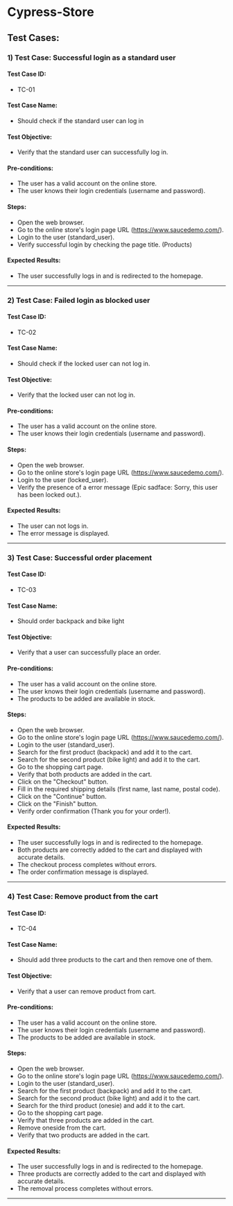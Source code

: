 # Cypress-Store

## Test Cases:

### 1) Test Case: Successful login as a standard user

#### Test Case ID:
- TC-01

#### Test Case Name:
- Should check if the standard user can log in

#### Test Objective:
- Verify that the standard user can successfully log in.

#### Pre-conditions:
- The user has a valid account on the online store.
- The user knows their login credentials (username and password).

#### Steps:
- Open the web browser.
- Go to the online store's login page URL (https://www.saucedemo.com/).
- Login to the user (standard_user).
- Verify successful login by checking the page title. (Products)

#### Expected Results:
- The user successfully logs in and is redirected to the homepage.

---

### 2) Test Case: Failed login as blocked user

#### Test Case ID:
- TC-02

#### Test Case Name:
- Should check if the locked user can not log in.

#### Test Objective:
- Verify that the locked user can not log in.

#### Pre-conditions:
- The user has a valid account on the online store.
- The user knows their login credentials (username and password).

#### Steps:
- Open the web browser.
- Go to the online store's login page URL (https://www.saucedemo.com/).
- Login to the user (locked_user).
- Verify the presence of a error message (Epic sadface: Sorry, this user has been locked out.).

#### Expected Results:
- The user can not logs in. 
- The error message is displayed.

---

### 3) Test Case: Successful order placement

#### Test Case ID:
- TC-03

#### Test Case Name:
- Should order backpack and bike light

#### Test Objective:
- Verify that a user can successfully place an order.

#### Pre-conditions:
- The user has a valid account on the online store.
- The user knows their login credentials (username and password).
- The products to be added are available in stock.

#### Steps:
- Open the web browser.
- Go to the online store's login page URL (https://www.saucedemo.com/).
- Login to the user (standard_user).
- Search for the first product (backpack) and add it to the cart. 
- Search for the second product (bike light) and add it to the cart. 
- Go to the shopping cart page.
- Verify that both products are added in the cart.
- Click on the "Checkout" button.
- Fill in the required shipping details (first name, last name, postal code).
- Click on the "Continue" button.
- Click on the "Finish" button.
- Verify order confirmation (Thank you for your order!).

#### Expected Results:
- The user successfully logs in and is redirected to the homepage.
- Both products are correctly added to the cart and displayed with accurate details.
- The checkout process completes without errors.
- The order confirmation message is displayed.

---

### 4) Test Case: Remove product from the cart

#### Test Case ID:
- TC-04

#### Test Case Name:
- Should add three products to the cart and then remove one of them.

#### Test Objective:
- Verify that a user can remove product from cart.

#### Pre-conditions:
- The user has a valid account on the online store.
- The user knows their login credentials (username and password).
- The products to be added are available in stock.

#### Steps:
- Open the web browser.
- Go to the online store's login page URL (https://www.saucedemo.com/).
- Login to the user (standard_user).
- Search for the first product (backpack) and add it to the cart. 
- Search for the second product (bike light) and add it to the cart. 
- Search for the third product (onesie) and add it to the cart. 
- Go to the shopping cart page.
- Verify that three products are added in the cart.
- Remove oneside from the cart.
- Verify that two products are added in the cart.

#### Expected Results:
- The user successfully logs in and is redirected to the homepage.
- Three products are correctly added to the cart and displayed with accurate details.
- The removal process completes without errors.

---